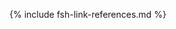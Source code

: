 [USCoreConditionEncounterDiagnosis]: http://hl7.org/fhir/us/core/STU5.0.1/StructureDefinition-us-core-condition-encounter-diagnosis.html
[USCoreConditionProblemsandHealthConcerns]: http://hl7.org/fhir/us/core/STU5.0.1/StructureDefinition-us-core-condition-problems-health-concerns.html
[USCoreLocation]: http://hl7.org/fhir/us/core/STU5.0.1/StructureDefinition-us-core-location.html
[USCoreOrganization]: http://hl7.org/fhir/us/core/STU5.0.1/StructureDefinition-us-core-organization.html
[USCorePatient]: http://hl7.org/fhir/us/core/STU5.0.1/StructureDefinition-us-core-patient.html
[USCorePractitioner]: http://hl7.org/fhir/us/core/STU5.0.1/StructureDefinition-us-core-practitioner.html
[USCorePractitionerRole]: http://hl7.org/fhir/us/core/STU5.0.1/StructureDefinition-us-core-practitionerrole.html
[QuestionnaireResponse]: http://hl7.org/fhir/R4/questionnaireresponse.html
[PartialDatesAndTimes]: https://build.fhir.org/ig/HL7/vr-common-library/usage.html#partial-dates-and-times
[note on Child and Decedent Fetus name]: usage.html#child-and-decedent-fetus-name
[note on birth date and time]: https://build.fhir.org/ig/HL7/vr-common-library/usage.html#birth-date-and-time
[note on patient gender]: https://build.fhir.org/ig/HL7/vr-common-library/usage.html#gender
[CityCodes]: https://build.fhir.org/ig/HL7/vr-common-library/usage.html#city-codes
[CountyCodes]: https://build.fhir.org/ig/HL7/vr-common-library/usage.html#county-codes
[StateLiterals]: https://build.fhir.org/ig/HL7/vr-common-library/usage.html#state-literals
[CountryLiterals]: https://build.fhir.org/ig/HL7/vr-common-library/usage.html#country-literals
[note on missing data]: usage.html#specifying-none-of-the-above-and-missing-data
[note on missing abnormal conditions of newborn data]: usage.html#abnormal-conditions-of-newborn
[note on missing maternal morbidity data]: usage.html#maternal-morbidities
[note on missing characteristics of labor and delivery data]: usage.html#characteristics-of-labor-and-delivery
[note on missing pregnancy risk factors data]: usage.html#pregnancy-risk-factors
[note on missing congenital anomaly data]: usage.html#congenital-anomalies-of-newborn
[note on missing infections present data]: usage.html#infection-present-during-pregnancy
[note on missing method of delivery data]: usage.html#method-of-delivery
[note on missing obstetric procedures data]: usage.html#obstetric-procedures
[use cases]: use_cases.html
[Categories]: categories.html 
[categories]: categories.html 
[Change Log]: change_log.html
[Changes Between Versions]: content-transitions.html
[Handling of edit flags]: usage.html#handling-of-edit-flags
[Birth and Fetal Death Vital Reporting]: bfdr_index.html
[Vital Records Common Library]: vrcl_index.html
[Medicolegal Death Investigation]: mdi_index.html
[Vital Records Death Reporting]: vrdr_index.html
[PHVS_Occupation_CDC_Census2010VS]: https://phinvads.cdc.gov/vads/ViewValueSet.action?oid=2.16.840.1.114222.4.11.7186
[PHVS_Industry_CDC_Census2010VS]: https://phinvads.cdc.gov/vads/ViewValueSet.action?oid=2.16.840.1.114222.4.11.7187
[PHVS_Occupation_CDC_Census2012VS]: https://phinvads.cdc.gov/vads/ViewValueSet.action?oid=2.16.840.1.114222.4.11.8026
[PHVS_Industry_CDC_Census2012VS]: https://phinvads.cdc.gov/vads/ViewValueSet.action?oid=2.16.840.1.114222.4.11.8027
[PHVS_Occupation_CDC_Census2018VS]: https://phinvads.cdc.gov/vads/ViewValueSet.action?oid=2.16.840.1.114222.4.11.8065
[PHVS_Industry_CDC_Census2018VS]: https://phinvads.cdc.gov/vads/ViewValueSet.action?oid=2.16.840.1.114222.4.11.8066
[ACMESystemRejectVS]: ValueSet-vrdr-system-reject-vs.html
[VRFM]: https://build.fhir.org/ig/nightingaleproject/vital_records_fhir_messaging_ig/message.html#successful-death-record-submission
[HL7EncounterAdmitSourceVS]: http://hl7.org/fhir/ValueSet/encounter-admit-source
[USCoreDischargeDispositionVS]: http://hl7.org/fhir/us/core/ValueSet/us-core-discharge-disposition
[USCoreBirthSexVS]: http://hl7.org/fhir/us/core/ValueSet/birthsex
{% include fsh-link-references.md %} 
<!---from VRCL-->
[ObservationAutopsyPerformedIndicatorVitalRecords]: https://build.fhir.org/ig/HL7/vr-common-library/StructureDefinition-Observation-autopsy-performed-indicator-vr.html
[ObservationCodedRaceAndEthnicityVitalRecords]: https://build.fhir.org/ig/HL7/vr-common-library/StructureDefinition-coded-race-and-ethnicity-vr.html
[ObservationEducationLevelVitalRecords]: https://build.fhir.org/ig/HL7/vr-common-library/StructureDefinition-Observation-education-level-vr.html
[ObservationEmergingIssuesVitalRecords]: https://build.fhir.org/ig/HL7/vr-common-library/StructureDefinition-Observation-emerging-issues-vr.html
[ObservationInputRaceAndEthnicityVitalRecords]: https://build.fhir.org/ig/HL7/vr-common-library/StructureDefinition-input-race-and-ethnicity-vr.html
[ObservationUsualWorkVitalRecords]: https://build.fhir.org/ig/HL7/vr-common-library/StructureDefinition-Observation-usual-work-vr.html
[PatientChildVitalRecords]: https://build.fhir.org/ig/HL7/vr-common-library/StructureDefinition-Patient-child-vr.html
[PatientMotherVitalRecords]: https://build.fhir.org/ig/HL7/vr-common-library/StructureDefinition-Patient-mother-vr.html
[PatientVitalRecords]: https://build.fhir.org/ig/HL7/vr-common-library/StructureDefinition-Patient-vr.html
[PractitionerVitalRecords]: https://build.fhir.org/ig/HL7/vr-common-library/StructureDefinition-Practitioner-vr.html
[RelatedPersonFatherNaturalVitalRecords]: https://build.fhir.org/ig/HL7/vr-common-library/StructureDefinition-RelatedPerson-father-natural-vr.html
[RelatedPersonFatherVitalRecords]: https://build.fhir.org/ig/HL7/vr-common-library/StructureDefinition-RelatedPerson-father-vr.html
[RelatedPersonMotherVitalRecords]: https://build.fhir.org/ig/HL7/vr-common-library/StructureDefinition-RelatedPerson-mother-vr.html
[RelatedPersonParentVitalRecords]: https://build.fhir.org/ig/HL7/vr-common-library/StructureDefinition-RelatedPerson-parent-vr.html
[ExtensionDatePartAbsentReasonVitalRecords]: https://build.fhir.org/ig/HL7/vr-common-library/StructureDefinition-ExtensionDatePartAbsentReasonVitalRecords.html
[ExtensionPartialDateTimeVitalRecords]: https://build.fhir.org/ig/HL7/vr-common-library/StructureDefinition-ExtensionPartialDateTimeVitalRecords.html
[ExtensionPatientFetalDeathVitalRecords]: https://build.fhir.org/ig/HL7/vr-common-library/StructureDefinition-Extension-patient-fetal-death-vr.html
[ExtensionRelatedpersonBirthplaceVitalRecords]: https://build.fhir.org/ig/HL7/vr-common-library/StructureDefinition-Extension-relatedperson-birthplace-vr.html
[ExtensionRelatedPersonDeceasedVitalRecords]: https://build.fhir.org/ig/HL7/vr-common-library/StructureDefinition-Extension-relatedperson-deceased-vr.html
[ExtensionWithinCityLimitsIndicatorVitalRecords]: https://build.fhir.org/ig/HL7/vr-common-library/StructureDefinition-Extension-within-city-limits-indicator-vr.html
[ExtensionBypassEditFlagVitalRecords]: https://build.fhir.org/ig/HL7/vr-common-library/StructureDefinition-BypassEditFlag.html
[ExtensionCityCodeVitalRecords]: https://build.fhir.org/ig/HL7/vr-common-library/StructureDefinition-CityCode.html
[ExtensionDistrictCodeVitalRecords]: https://build.fhir.org/ig/HL7/vr-common-library/StructureDefinition-DistrictCode.html
[ExtensionPartialDateVitalRecords]: https://build.fhir.org/ig/HL7/vr-common-library/StructureDefinition-ExtensionPartialDateVitalRecords.html
[ExtensionPostDirectionalVitalRecords]: https://build.fhir.org/ig/HL7/vr-common-library/StructureDefinition-PostDirectional.html
[ExtensionPreDirectionalVitalRecords]: https://build.fhir.org/ig/HL7/vr-common-library/StructureDefinition-PreDirectional.html
[ExtensionReportedParentAgeAtDeliveryVitalRecords]: https://build.fhir.org/ig/HL7/vr-common-library/StructureDefinition-Extension-reported-parent-age-at-delivery-vr.html
[ExtensionStreetDesignatorVitalRecords]: https://build.fhir.org/ig/HL7/vr-common-library/StructureDefinition-StreetDesignator.html
[ExtensionStreetNameVitalRecords]: https://build.fhir.org/ig/HL7/vr-common-library/StructureDefinition-StreetName.html
[ExtensionStreetNumberVitalRecords]: https://build.fhir.org/ig/HL7/vr-common-library/StructureDefinition-StreetNumber.html
[ExtensionUnitOrAptNumberVitalRecords]: https://build.fhir.org/ig/HL7/vr-common-library/StructureDefinition-UnitOrAptNumber.html
[CodeSystemCanadianProvincesVitalRecords]: https://build.fhir.org/ig/HL7/vr-common-library/CodeSystem-CodeSystem-canadian-provinces-vr.html
[CodeSystemComponentVitalRecords]: https://build.fhir.org/ig/HL7/vr-common-library/CodeSystem-codesystem-vr-component.html
[CodeSystemCountryCodeVitalRecords]: https://build.fhir.org/ig/HL7/vr-common-library/CodeSystem-CodeSystem-country-code-vr.html
[CodeSystemHispanicOriginVitalRecords]: https://build.fhir.org/ig/HL7/vr-common-library/CodeSystem-CodeSystem-hispanic-origin-vr.html
[CodeSystemIJEVitalRecords]: https://build.fhir.org/ig/HL7/vr-common-library/CodeSystem-codesystem-ije-vr.html
[CodeSystemJurisdictionsVitalRecords]: https://build.fhir.org/ig/HL7/vr-common-library/CodeSystem-CodeSystem-jurisdictions-vr.html
[CodeSystemMissingValueReasonVitalRecords]: https://build.fhir.org/ig/HL7/vr-common-library/CodeSystem-CodeSystem-missing-value-reason-vr.html
[CodeSystemRaceCodeVitalRecords]: https://build.fhir.org/ig/HL7/vr-common-library/CodeSystem-CodeSystem-race-code-vr.html
[CodeSystemRaceRecode40VitalRecords]: https://build.fhir.org/ig/HL7/vr-common-library/CodeSystem-CodeSystem-race-recode-40-vr.html
[CodeSystemEditFlagsVitalRecords]: https://build.fhir.org/ig/HL7/vr-common-library/CodeSystem-CodeSystem-vr-edit-flags.html
[CodeSystemLocalObservationsCodesVitalRecords]: https://build.fhir.org/ig/HL7/vr-common-library/CodeSystem-CodeSystem-local-observation-codes-vr.html
[ValueSetBirthAttendantTitlesVitalRecords]: https://build.fhir.org/ig/HL7/vr-common-library/ValueSet-ValueSet-birth-attendant-titles-vr.html
[ValueSetBirthplaceCountryVitalRecords]: https://build.fhir.org/ig/HL7/vr-common-library/ValueSet-ValueSet-birthplace-country-vr.html
[ValueSetBirthSexChildVitalRecords]: https://build.fhir.org/ig/HL7/vr-common-library/ValueSet-ValueSet-birth-sex-child-vr.html
[ValueSetBirthSexFetusVitalRecords]: https://build.fhir.org/ig/HL7/vr-common-library/ValueSet-ValueSet-birth-sex-fetus-vr.html
[ValueSetEditBypass01234VitalRecords]: https://build.fhir.org/ig/HL7/vr-common-library/ValueSet-valueset-edit-bypass-01234-vr.html
[ValueSetEducationLevelVitalRecords]: https://build.fhir.org/ig/HL7/vr-common-library/ValueSet-ValueSet-education-level-vr.html
[ValueSetEducationLevelPersonVitalRecords]: https://build.fhir.org/ig/HL7/vr-common-library/ValueSet-ValueSet-education-level-person-vr.html
[ValueSetCodedRaceAndEthnicityPersonVitalRecords]: https://build.fhir.org/ig/HL7/vr-common-library/ValueSet-ValueSet-coded-race-and-ethnicity-person-vr.html
[ValueSetFatherRelationshipVitalRecords]: https://build.fhir.org/ig/HL7/vr-common-library/ValueSet-ValueSet-father-relationship-vr.html
[ValueSetHispanicNoUnknownVitalRecords]: https://build.fhir.org/ig/HL7/vr-common-library/ValueSet-ValueSet-hispanic-no-unknown-vr.html
[ValueSetHispanicOriginVitalRecords]: https://build.fhir.org/ig/HL7/vr-common-library/ValueSet-ValueSet-hispanic-origin-vr.html
[ValueSetJurisdictionVitalRecords]: https://build.fhir.org/ig/HL7/vr-common-library/ValueSet-ValueSet-jurisdiction-vr.html
[ValueSetInputRaceAndEthnicityPersonVitalRecords]: https://build.fhir.org/ig/HL7/vr-common-library/ValueSet-ValueSet-input-race-and-ethnicity-person-vr.html
[ValueSetMotherRelationshipVitalRecords]: https://build.fhir.org/ig/HL7/vr-common-library/ValueSet-ValueSet-mother-relationship-vr.html
[ValueSetMothersDateOfBirthEditFlagsVitalRecords]: https://build.fhir.org/ig/HL7/vr-common-library/ValueSet-ValueSet-mothers-date-of-birth-edit-flags-vr.html
[ValueSetPluralityEditFlagsVitalRecords]: https://build.fhir.org/ig/HL7/vr-common-library/ValueSet-ValueSet-plurality-edit-flags-vr.html
[ValueSetRaceCodeVitalRecords]: https://build.fhir.org/ig/HL7/vr-common-library/ValueSet-ValueSet-race-code-vr.html
[ValueSetRaceMissingValueReasonVitalRecords]: https://build.fhir.org/ig/HL7/vr-common-library/ValueSet-ValueSet-race-missing-value-reason-vr.html
[ValueSetRaceRecode40VitalRecords]: https://build.fhir.org/ig/HL7/vr-common-library/ValueSet-ValueSet-race-recode-40-vr.html
[ValueSetResidenceCountryVitalRecords]: https://build.fhir.org/ig/HL7/vr-common-library/ValueSet-ValueSet-residence-country-vr.html
[ValueSetStatesTerritoriesAndProvincesVitalRecords]: https://build.fhir.org/ig/HL7/vr-common-library/ValueSet-ValueSet-states-territories-provinces-vr.html
[ValueSetUSStatesAndTerritoriesVitalRecords]: https://build.fhir.org/ig/HL7/vr-common-library/ValueSet-ValueSet-usstates-territories-vr.html
[ValueSetUnitsOfAgeVitalRecords]: https://build.fhir.org/ig/HL7/vr-common-library/ValueSet-ValueSet-units-of-age-vr.html
[ValueSetYesNoNotApplicableVitalRecords]: https://build.fhir.org/ig/HL7/vr-common-library/ValueSet-ValueSet-yes-no-not-applicable-vr.html
[ValueSetYesNoUnknownVitalRecords]: https://build.fhir.org/ig/HL7/vr-common-library/ValueSet-ValueSet-yes-no-unknown-vr.html
[ValueSetYesNoUnknownNotApplicableVitalRecords]: https://build.fhir.org/ig/HL7/vr-common-library/ValueSet-ValueSet-yes-no-unknown-not-applicable-vr.html
[ConceptMapBirthAttendantTitlesVitalRecords]: https://build.fhir.org/ig/HL7/vr-common-library/ConceptMap-ConceptMapBirthAttendantTitlesVitalRecords.html
[ConceptMapBirthSexChildVitalRecords]: https://build.fhir.org/ig/HL7/vr-common-library/ConceptMap-ConceptMapBirthSexChildVitalRecords.html
[ConceptMapBirthSexFetusVitalRecords]: https://build.fhir.org/ig/HL7/vr-common-library/ConceptMap-ConceptMapBirthSexFetusVitalRecords.html
[ConceptMapEditBypass01234VitalRecords]: https://build.fhir.org/ig/HL7/vr-common-library/ConceptMap-ConceptMapEditBypass01234VitalRecords.html
[ConceptMapEducationLevelVitalRecords]: https://build.fhir.org/ig/HL7/vr-common-library/ConceptMap-ConceptMapEducationLevelVitalRecords.html
[ConceptMapHispanicNoUnknownVitalRecords]: https://build.fhir.org/ig/HL7/vr-common-library/ConceptMap-ConceptMapHispanicNoUnknownVitalRecords.html
[ConceptMapHispanicOriginVitalRecords]: https://build.fhir.org/ig/HL7/vr-common-library/ConceptMap-ConceptMapHispanicOriginVitalRecords.html
[ConceptMapMothersDateOfBirthEditFlagsVitalRecords]: https://build.fhir.org/ig/HL7/vr-common-library/ConceptMap-ConceptMapMothersDateOfBirthEditFlagsVitalRecords.html
[ConceptMapPluralityEditFlagsVitalRecords]: https://build.fhir.org/ig/HL7/vr-common-library/ConceptMap-ConceptMapPluralityEditFlagsVitalRecords.html
[ConceptMapRaceCodeVitalRecords]: https://build.fhir.org/ig/HL7/vr-common-library/ConceptMap-ConceptMapRaceCodeVitalRecords.html
[ConceptMapRaceMissingValueReasonVitalRecords]: https://build.fhir.org/ig/HL7/vr-common-library/ConceptMap-ConceptMapRaceMissingValueReasonVitalRecords.html
[ConceptMapRaceRecode40VitalRecords]: https://build.fhir.org/ig/HL7/vr-common-library/ConceptMap-ConceptMapRaceRecode40VitalRecords.html
[ConceptMapUnitsOfAgeVitalRecords]: https://build.fhir.org/ig/HL7/vr-common-library/ConceptMap-ConceptMapUnitsOfAgeVitalRecords.html
[ConceptMapYesNoNotApplicableVitalRecords]: https://build.fhir.org/ig/HL7/vr-common-library/ConceptMap-ConceptMapYesNoNotApplicableVitalRecords.html
[ConceptMapYesNoUnknownNotApplicableVitalRecords]: https://build.fhir.org/ig/HL7/vr-common-library/ConceptMap-ConceptMapYesNoUnknownNotApplicableVitalRecords.html
[ConceptMapYesNoUnknownVitalRecords]: https://build.fhir.org/ig/HL7/vr-common-library/ConceptMap-ConceptMapYesNoUnknownVitalRecords.html
[expansion-parameters-vr-common]: https://build.fhir.org/ig/HL7/vr-common-library/Parameters-expansion-parameters-vr-common.html
[observation-input-race-and-ethnicity-vr-mother]: https://build.fhir.org/ig/HL7/vr-common-library/Observation-observation-input-race-and-ethnicity-vr-mother.html
[observation-input-race-and-ethnicity-vr-father]: https://build.fhir.org/ig/HL7/vr-common-library/Observation-observation-input-race-and-ethnicity-vr-father.html
[observation-coded-race-and-ethnicity-vr-mother]: https://build.fhir.org/ig/HL7/vr-common-library/Observation-observation-coded-race-and-ethnicity-vr-mother.html
[observation-coded-race-and-ethnicity-vr-father]: https://build.fhir.org/ig/HL7/vr-common-library/Observation-observation-coded-race-and-ethnicity-vr-father.html
[observation-autopsy-performed-indicator-vr-a-freeman]: https://build.fhir.org/ig/HL7/vr-common-library/Observation-observation-autopsy-performed-indicator-vr-a-freeman.html
[observation-education-level-vr-a-freeman]: https://build.fhir.org/ig/HL7/vr-common-library/Observation-observation-education-level-vr-a-freeman.html
[observation-emerging-issues-vr-a-freeman]: https://build.fhir.org/ig/HL7/vr-common-library/Observation-observation-emerging-issues-vr-a-freeman.html
[observation-partial-date-time-example]: https://build.fhir.org/ig/HL7/vr-common-library/Observation-observation-partial-date-time-example.html
[patient-child-vr-babyg-quinn-common]: https://build.fhir.org/ig/HL7/vr-common-library/Patient-patient-child-vr-babyg-quinn-common.html
[patient-child-vr-babyg-quinn-w-edit]: https://build.fhir.org/ig/HL7/vr-common-library/Patient-patient-child-vr-babyg-quinn-w-edit.html
[patient-fetal-death-example]: https://build.fhir.org/ig/HL7/vr-common-library/Patient-patient-fetal-death-example.html
[patient-mother-vr-birth-date-part-absent]: https://build.fhir.org/ig/HL7/vr-common-library/Patient-patient-mother-vr-birth-date-part-absent.html
[patient-mother-vr-jada-ann-quinn-common]: https://build.fhir.org/ig/HL7/vr-common-library/Patient-patient-mother-vr-jada-ann-quinn-common.html
[practitioner-vr-janet-seito-common]: https://build.fhir.org/ig/HL7/vr-common-library/Practitioner-practitioner-vr-janet-seito-common.html
[relatedperson-father-natural-vr-james-brandon-quinn-common]: RelatedPerson-relatedperson-father-natural-vr-james-brandon-quinn-common.html
[relatedperson-father-vr-tom-yan-lee-common]: https://build.fhir.org/ig/HL7/vr-common-library/RelatedPerson-relatedperson-father-vr-tom-yan-lee-common.html
[relatedperson-father-vr-tony-lewis-common]: https://build.fhir.org/ig/HL7/vr-common-library/RelatedPerson-relatedperson-father-vr-tony-lewis-common.html
[relatedperson-mother-vr-carol-hoffer-common]: https://build.fhir.org/ig/HL7/vr-common-library/RelatedPerson-relatedperson-mother-vr-carol-hoffer-common.html
[relatedperson-parent-vr-stepmother]: https://build.fhir.org/ig/HL7/vr-common-library/RelatedPerson-relatedperson-parent-vr-stepmother.html
[us-core-patient-vr-a-freeman]: https://build.fhir.org/ig/HL7/vr-common-library/Patient-us-core-patient-vr-a-freeman.html
[us-core-patient-vr-unknown-name]: https://build.fhir.org/ig/HL7/vr-common-library/Patient-us-core-patient-vr-unknown-name.html
[ObservationEditFlagBirthweight]: https://hl7.org/fhir/us/bfdr/STU1.1/StructureDefinition-Observation-edit-flag-birthweight.html
[ObservationEditFlagEstimateOfGestation]: https://hl7.org/fhir/us/bfdr/STU1.1/StructureDefinition-Observation-edit-flag-estimate-of-gestation.html
[ObservationEditFlagFathersDateOfBirth]: https://hl7.org/fhir/us/bfdr/STU1.1/StructureDefinition-Observation-edit-flag-fathers-date-of-birth.html
[ObservationEditFlagFathersEducation]: https://hl7.org/fhir/us/bfdr/STU1.1/StructureDefinition-Observation-edit-flag-fathers-education.html
[ObservationEditFlagMothersDateOfBirth]: https://hl7.org/fhir/us/bfdr/STU1.1/StructureDefinition-Observation-edit-flag-mothers-date-of-birth.html
[ObservationEditFlagMothersDeliveryWeight]: https://hl7.org/fhir/us/bfdr/STU1.1/StructureDefinition-Observation-edit-flag-mothers-delivery-weight.html
[ObservationEditFlagMothersEducation]: https://hl7.org/fhir/us/bfdr/STU1.1/StructureDefinition-Observation-edit-flag-mothers-education.html
[ObservationEditFlagMothersHeight]: https://hl7.org/fhir/us/bfdr/STU1.1/StructureDefinition-Observation-edit-flag-mothers-height.html
[ObservationEditFlagMothersPrepregnancyWeight]: https://hl7.org/fhir/us/bfdr/STU1.1/StructureDefinition-Observation-edit-flag-mothers-prepregnancy-weight.html
[ObservationEditFlagNumberPrenatalCareVisits]: https://hl7.org/fhir/us/bfdr/STU1.1/StructureDefinition-Observation-edit-flag-number-prenatal-care-visits.html
[ObservationEditFlagNumberPreviousCesareans]: https://hl7.org/fhir/us/bfdr/STU1.1/StructureDefinition-Observation-edit-flag-number-previous-cesareans.html
[ObservationEditFlagPlurality]: https://hl7.org/fhir/us/bfdr/STU1.1/StructureDefinition-Observation-edit-flag-plurality.html
